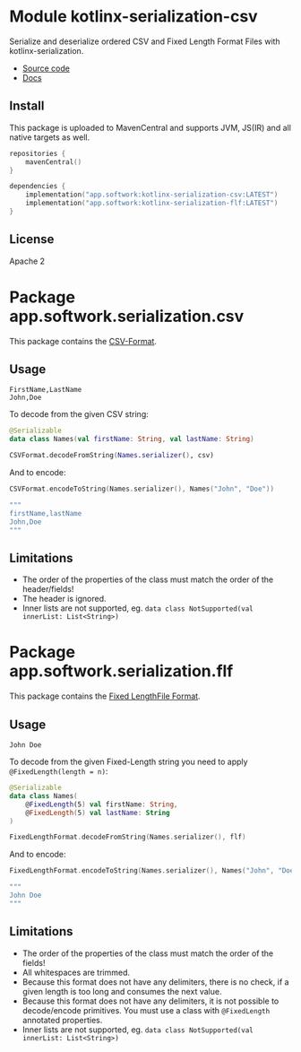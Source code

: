 # Module kotlinx-serialization-csv

Serialize and deserialize ordered CSV and Fixed Length Format Files with kotlinx-serialization.

- [Source code](https://github.com/hfhbd/kotlinx-serialization-csv)
- [Docs](https://csv.softwork.app)

## Install

This package is uploaded to MavenCentral and supports JVM, JS(IR) and all native targets as well.

````kotlin
repositories {
    mavenCentral()
}

dependencies {
    implementation("app.softwork:kotlinx-serialization-csv:LATEST")
    implementation("app.softwork:kotlinx-serialization-flf:LATEST")
}
````

## License

Apache 2

# Package app.softwork.serialization.csv

This package contains the [CSV-Format](https://datatracker.ietf.org/doc/html/rfc4180).

## Usage

```
FirstName,LastName
John,Doe
```

To decode from the given CSV string:

```kotlin
@Serializable
data class Names(val firstName: String, val lastName: String)

CSVFormat.decodeFromString(Names.serializer(), csv)
```

And to encode:

```kotlin
CSVFormat.encodeToString(Names.serializer(), Names("John", "Doe"))

"""
firstName,lastName
John,Doe
"""
```

## Limitations

- The order of the properties of the class must match the order of the header/fields!
- The header is ignored.
- Inner lists are not supported, eg. `data class NotSupported(val innerList: List<String>)`

# Package app.softwork.serialization.flf

This package contains the [Fixed LengthFile Format](https://www.ibm.com/docs/en/psfa/7.2.1?topic=format-fixed-length-files).

## Usage

```
John Doe  
```

To decode from the given Fixed-Length string you need to apply `@FixedLength(length = n)`:

```kotlin
@Serializable
data class Names(
    @FixedLength(5) val firstName: String,
    @FixedLength(5) val lastName: String
)

FixedLengthFormat.decodeFromString(Names.serializer(), flf)
```

And to encode:

```kotlin
FixedLengthFormat.encodeToString(Names.serializer(), Names("John", "Doe"))

"""
John Doe  
"""
```

## Limitations

- The order of the properties of the class must match the order of the fields!
- All whitespaces are trimmed.
- Because this format does not have any delimiters, there is no check, if a given length is too long and consumes the
  next value.
- Because this format does not have any delimiters, it is not possible to decode/encode primitives. You must use a class
  with `@FixedLength` annotated properties.
- Inner lists are not supported, eg. `data class NotSupported(val innerList: List<String>)`
